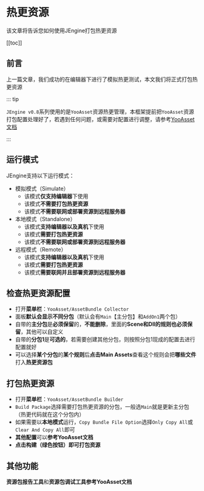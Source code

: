 # 热更资源

该文章将告诉您如何使用JEngine打包热更资源

[[toc]]



## 前言

上一篇文章，我们成功的在编辑器下进行了模拟热更测试，本文我们将正式打包热更资源

::: tip

```JEngine v0.8```系列使用的是```YooAsset```资源热更管理，本框架提前把```YooAsset```资源打包配置处理好了，若遇到任何问题，或需要对配置进行调整，请参考[YooAsset文档](https://www.yooasset.com/)

:::

## 运行模式

JEngine支持以下运行模式：

- 模拟模式（Simulate）
  - 该模式**仅支持编辑器**下使用
  - 该模式**不需要打包热更资源**
  - 该模式**不需要联网或部署资源到远程服务器**
- 本地模式（Standalone）
  - 该模式**支持编辑器以及真机**下使用
  - 该模式**需要打包热更资源**
  - 该模式**不需要联网或部署资源到远程服务器**
- 远程模式（Remote）
  - 该模式**支持编辑器以及真机**下使用
  - 该模式**需要打包热更资源**
  - 该模式**需要联网并且部署资源到远程服务器**



## 检查热更资源配置

- 打开**菜单栏**：```YooAsset/AssetBundle Collector```
- 面板**默认会显示不同分包**（默认会有```Main```【主分包】和```AddOn1```两个包）
- 自带的**主分包**是**必须保留**的，**不能删除**，里面的**Scene和Dll的规则也必须保留**，其他可以自定义
- 自带的**分包1**是**可选的**，若需要创建其他分包，则按照分包1现成的配置去进行配置就好
- 可以选择**某个分包**的**某个规则**后**点击Main Assets**查看这个规则会把**哪些文件**打入**热更资源包**



## 打包热更资源

- 打开**菜单栏**：```YooAsset/AssetBundle Builder```
- ```Build Package```选择需要打包热更资源的分包，一般选```Main```就是更新主分包（热更代码就在这个分包内）
- 如果需要以**本地模式**运行，```Copy Bundle File Option```选择```Only Copy All```或```Clear And Copy All```即可
- **其他配置**可以**参考YooAsset文档**
- **点击构建（绿色按钮）即可打包资源**



## 其他功能

**资源包报告工具**和**资源包调试工具参考YooAsset文档**

